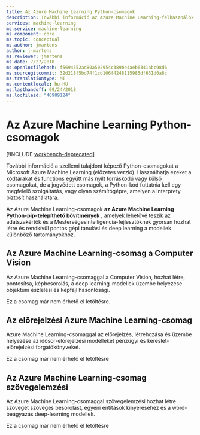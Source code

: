 ```yaml
---
title: Az Azure Machine Learning Python-csomagok
description: További információ az Azure Machine Learning-felhasználók számára, a python-csomagokat.
services: machine-learning
ms.service: machine-learning
ms.component: core
ms.topic: conceptual
ms.author: jmartens
author: j-martens
ms.reviewer: jmartens
ms.date: 7/27/2018
ms.openlocfilehash: f5694352ad80a502954c389be4aeb6341abc98d6
ms.sourcegitcommit: 32d218f5bd74f1cd106f4248115985df631d0a8c
ms.translationtype: MT
ms.contentlocale: hu-HU
ms.lasthandoff: 09/24/2018
ms.locfileid: "46989124"
---
```

# <a name="python-packages-for-azure-machine-learning"></a>Az Azure Machine Learning Python-csomagok

[!INCLUDE [workbench-deprecated](../../../includes/aml-deprecating-preview-2017.md)] 

További információ a szellemi tulajdont képező Python-csomagokat a Microsoft Azure Machine Learning (előzetes verzió). Használhatja ezeket a kódtárakat és functions együtt más nyílt forráskódú vagy külső csomagokat, de a jogvédett csomagok, a Python-kód futtatnia kell egy megfelelő szolgáltatás, vagy olyan számítógépre, amelyen a interprety biztosít használatára.

Az Azure Machine Learning-csomagok **az Azure Machine Learning Python-pip-telepíthető bővítmények** , amelyek lehetővé teszik az adatszakértők és a Mesterségesintelligencia-fejlesztőknek gyorsan hozhat létre és rendkívül pontos gépi tanulási és deep learning a modellek különböző tartományokhoz.

<a name="amlpcv"></a>
## <a name="azure-ml-package-for-computer-vision"></a>Az Azure Machine Learning-csomag a Computer Vision

Az Azure Machine Learning-csomaggal a Computer Vision, hozhat létre, pontosítsa, képbesorolás, a deep learning-modellek üzembe helyezése objektum észlelési és képfájl hasonlósági.

Ez a csomag már nem érhető el letöltésre. 

<a name="amlpf"></a>
## <a name="azure-ml-package-for-forecasting"></a>Az előrejelzési Azure Machine Learning-csomag

Azure Machine Learning-csomaggal az előrejelzés, létrehozása és üzembe helyezése az idősor-előrejelzési modelleket pénzügyi és kereslet-előrejelzési forgatókönyveket.

Ez a csomag már nem érhető el letöltésre

<a name="amlpta"></a>
## <a name="azure-ml-package-for-text-analytics"></a>Az Azure Machine Learning-csomag szövegelemzési

Az Azure Machine Learning-csomaggal szövegelemzési hozhat létre szöveget szöveges besorolást, egyéni entitások kinyeréséhez és a word-beágyazás deep-learning modellek.

Ez a csomag már nem érhető el letöltésre
